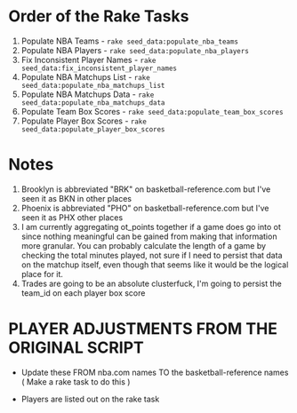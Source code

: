 # Order of the Rake Tasks
1. Populate NBA Teams            - `rake seed_data:populate_nba_teams`
2. Populate NBA Players          - `rake seed_data:populate_nba_players`
3. Fix Inconsistent Player Names - `rake seed_data:fix_inconsistent_player_names`
4. Populate NBA Matchups List    - `rake seed_data:populate_nba_matchups_list`
5. Populate NBA Matchups Data    - `rake seed_data:populate_nba_matchups_data`
6. Populate Team Box Scores      - `rake seed_data:populate_team_box_scores`
7. Populate Player Box Scores    - `rake seed_data:populate_player_box_scores`

# Notes
1. Brooklyn is abbreviated "BRK" on basketball-reference.com but I've seen it as BKN in other places
2. Phoenix is abbreviated "PHO" on basketball-reference.com but I've seen it as PHX other places
3. I am currently aggregating ot_points together if a game does go into ot since nothing meaningful can be gained from making that information more granular. You can probably calculate the length of a game by checking the total minutes played, not sure if I need to persist that data on the matchup itself, even though that seems like it would be the logical place for it.
4. Trades are going to be an absolute clusterfuck, I'm going to persist the team_id on each player box score

# PLAYER ADJUSTMENTS FROM THE ORIGINAL SCRIPT
  * Update these FROM nba.com names TO the basketball-reference names ( Make a rake task to do this )
  - Players are listed out on the rake task
